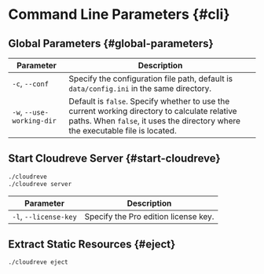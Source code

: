 # Command Line Parameters {#cli}

## Global Parameters {#global-parameters}

| Parameter                 | Description                                                                                                                                                                     |
| ------------------------- | ------------------------------------------------------------------------------------------------------------------------------------------------------------------------------- |
| `-c`, `--conf`            | Specify the configuration file path, default is `data/config.ini` in the same directory.                                                                                        |
| `-w`, `--use-working-dir` | Default is `false`. Specify whether to use the current working directory to calculate relative paths. When `false`, it uses the directory where the executable file is located. |

## Start Cloudreve Server {#start-cloudreve}

```bash
./cloudreve
./cloudreve server
```

| Parameter             | Description                          |
| --------------------- | ------------------------------------ |
| `-l`, `--license-key` | Specify the Pro edition license key. |

## Extract Static Resources {#eject}

```bash
./cloudreve eject
```
